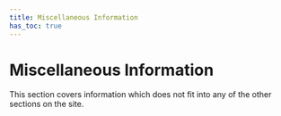 ```yaml
---
title: Miscellaneous Information
has_toc: true
---
```


# Miscellaneous Information

This section covers information which does not fit into any of the other sections on the site.
